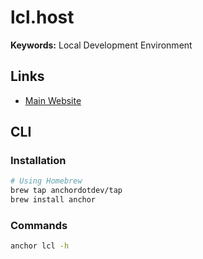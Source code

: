 # lcl.host

**Keywords:** Local Development Environment

## Links

- [Main Website](https://lcl.host)

## CLI

### Installation

```sh
# Using Homebrew
brew tap anchordotdev/tap
brew install anchor
```

### Commands

```sh
anchor lcl -h
```
